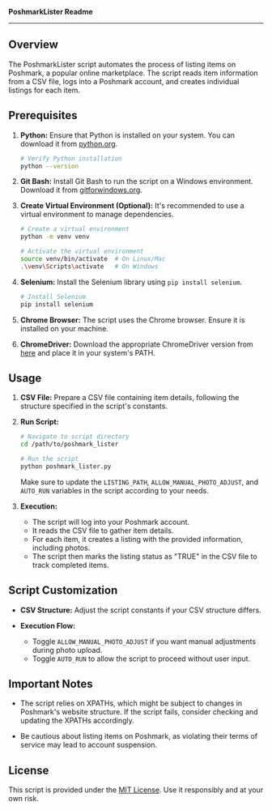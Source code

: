**PoshmarkLister Readme**

---

## Overview

The PoshmarkLister script automates the process of listing items on Poshmark, a popular online marketplace. The script reads item information from a CSV file, logs into a Poshmark account, and creates individual listings for each item.

## Prerequisites

1. **Python:** Ensure that Python is installed on your system. You can download it from [python.org](https://www.python.org/downloads/).

   ```bash
   # Verify Python installation
   python --version
   ```

2. **Git Bash:** Install Git Bash to run the script on a Windows environment. Download it from [gitforwindows.org](https://gitforwindows.org/).

3. **Create Virtual Environment (Optional):** It's recommended to use a virtual environment to manage dependencies.

   ```bash
   # Create a virtual environment
   python -m venv venv

   # Activate the virtual environment
   source venv/bin/activate  # On Linux/Mac
   .\venv\Scripts\activate   # On Windows
   ```

4. **Selenium:** Install the Selenium library using `pip install selenium`.

   ```bash
   # Install Selenium
   pip install selenium
   ```

5. **Chrome Browser:** The script uses the Chrome browser. Ensure it is installed on your machine.

6. **ChromeDriver:** Download the appropriate ChromeDriver version from [here](https://sites.google.com/chromium.org/driver/) and place it in your system's PATH.

## Usage

1. **CSV File:** Prepare a CSV file containing item details, following the structure specified in the script's constants.

2. **Run Script:**

   ```bash
   # Navigate to script directory
   cd /path/to/poshmark_lister
   
   # Run the script
   python poshmark_lister.py
   ```

   Make sure to update the `LISTING_PATH`, `ALLOW_MANUAL_PHOTO_ADJUST`, and `AUTO_RUN` variables in the script according to your needs.

3. **Execution:**

   - The script will log into your Poshmark account.
   - It reads the CSV file to gather item details.
   - For each item, it creates a listing with the provided information, including photos.
   - The script then marks the listing status as "TRUE" in the CSV file to track completed items.

## Script Customization

- **CSV Structure:** Adjust the script constants if your CSV structure differs.

- **Execution Flow:**
  - Toggle `ALLOW_MANUAL_PHOTO_ADJUST` if you want manual adjustments during photo upload.
  - Toggle `AUTO_RUN` to allow the script to proceed without user input.

## Important Notes

- The script relies on XPATHs, which might be subject to changes in Poshmark's website structure. If the script fails, consider checking and updating the XPATHs accordingly.

- Be cautious about listing items on Poshmark, as violating their terms of service may lead to account suspension.

## License

This script is provided under the [MIT License](LICENSE). Use it responsibly and at your own risk.
